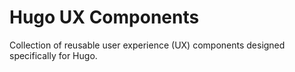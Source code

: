 # Hugo UX Components

Collection of reusable user experience (UX) components designed specifically for Hugo.
